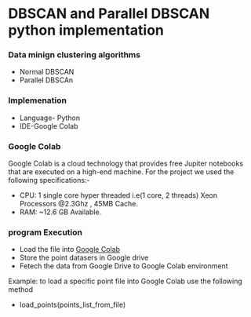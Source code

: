 # DBSCAN and  Parallel DBSCAN  python implementation 

### Data minign clustering algorithms
* Normal DBSCAN
* Parallel DBSCAn

### Implemenation 
* Language- Python
* IDE-Google Colab 


### Google Colab

Google Colab is a cloud technology that provides free Jupiter notebooks that are executed on a high-end machine. For the project we used the following specifications:- 

* CPU: 1 single core hyper threaded i.e(1 core, 2 threads) Xeon Processors @2.3Ghz , 45MB Cache.
* RAM: ~12.6 GB Available.

### program Execution
 * Load the file into [Google Colab](https://colab.research.google.com/?utm_source=scs-index)
 * Store the point datasers in Google drive
 * Fetech the data from Google Drive to Google Colab environment
 
  Example: to load a specific point file into Google Colab use the following method
 *  load_points(points_list_from_file)

